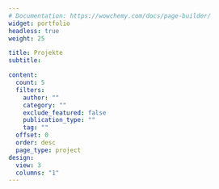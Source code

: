 ```yaml
---
# Documentation: https://wowchemy.com/docs/page-builder/
widget: portfolio
headless: true
weight: 25

title: Projekte
subtitle:

content:
  count: 5
  filters:
    author: ""
    category: ""
    exclude_featured: false
    publication_type: ""
    tag: ""
  offset: 0
  order: desc
  page_type: project
design:
  view: 3
  columns: "1"
---
```

